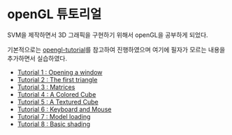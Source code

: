 # openGL 튜토리얼

SVM을 제작하면서 3D 그래픽을 구현하기 위해서 openGL을 공부하게 되었다.

기본적으로는 [opengl-tutorial](http://www.opengl-tutorial.org/)를 참고하여 진행하였으며 여기에 필자가 모르는 내용을 추가하면서 실습하였다.

- [Tutorial 1 : Opening a window]()
- [Tutorial 2 : The first triangle]()
- [Tutorial 3 : Matrices]()
- [Tutorial 4 : A Colored Cube]()
- [Tutorial 5 : A Textured Cube]()
- [Tutorial 6 : Keyboard and Mouse]()
- [Tutorial 7 : Model loading]()
- [Tutorial 8 : Basic shading]()













